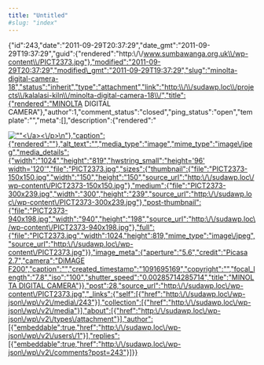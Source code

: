 ```yaml
---
title: "Untitled"
#slug: "index"
---
```


{"id":243,"date":"2011-09-29T20:37:29","date\_gmt":"2011-09-29T19:37:29","guid":{"rendered":"http:\\/\\/www.sumbawanga.org.uk\\/wp-content\\/PICT2373.jpg"},"modified":"2011-09-29T20:37:29","modified\_gmt":"2011-09-29T19:37:29","slug":"minolta-digital-camera-18","status":"inherit","type":"attachment","link":"http:\\/\\/sudawp.loc\\/projects\\/kalalasi-kiln\\/minolta-digital-camera-18\\/","title":{"rendered":"MINOLTA DIGITAL CAMERA"},"author":1,"comment\_status":"closed","ping\_status":"open","template":"","meta":\[\],"description":{"rendered":"

[![\"\"](\"http:\/\/sudawp.loc\/wp-content\/PICT2373-300x239.jpg\")<\\/a><\\/p>\\n"},"caption":{"rendered":""},"alt\_text":"","media\_type":"image","mime\_type":"image\\/jpeg","media\_details":{"width":"1024","height":"819","hwstring\_small":"height='96' width='120'","file":"PICT2373.jpg","sizes":{"thumbnail":{"file":"PICT2373-150x150.jpg","width":"150","height":"150","source\_url":"http:\\/\\/sudawp.loc\\/wp-content\\/PICT2373-150x150.jpg"},"medium":{"file":"PICT2373-300x239.jpg","width":"300","height":"239","source\_url":"http:\\/\\/sudawp.loc\\/wp-content\\/PICT2373-300x239.jpg"},"post-thumbnail":{"file":"PICT2373-940x198.jpg","width":"940","height":"198","source\_url":"http:\\/\\/sudawp.loc\\/wp-content\\/PICT2373-940x198.jpg"},"full":{"file":"PICT2373.jpg","width":1024,"height":819,"mime\_type":"image\\/jpeg","source\_url":"http:\\/\\/sudawp.loc\\/wp-content\\/PICT2373.jpg"}},"image\_meta":{"aperture":"5.6","credit":"Picasa 2.7","camera":"DiMAGE F200","caption":"","created\_timestamp":"1091695169","copyright":"","focal\_length":"7.8","iso":"100","shutter\_speed":"0.00285714285714","title":"MINOLTA DIGITAL CAMERA"}},"post":28,"source\_url":"http:\\/\\/sudawp.loc\\/wp-content\\/PICT2373.jpg","\_links":{"self":\[{"href":"http:\\/\\/sudawp.loc\\/wp-json\\/wp\\/v2\\/media\\/243"}\],"collection":\[{"href":"http:\\/\\/sudawp.loc\\/wp-json\\/wp\\/v2\\/media"}\],"about":\[{"href":"http:\\/\\/sudawp.loc\\/wp-json\\/wp\\/v2\\/types\\/attachment"}\],"author":\[{"embeddable":true,"href":"http:\\/\\/sudawp.loc\\/wp-json\\/wp\\/v2\\/users\\/1"}\],"replies":\[{"embeddable":true,"href":"http:\\/\\/sudawp.loc\\/wp-json\\/wp\\/v2\\/comments?post=243"}\]}}](http:\/\/sudawp.loc\/wp-content\/PICT2373.jpg)
